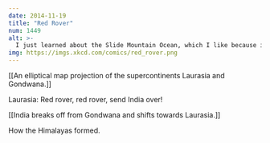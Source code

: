 ```yaml
---
date: 2014-11-19
title: "Red Rover"
num: 1449
alt: >-
  I just learned about the Slide Mountain Ocean, which I like because it's three nouns that sound like they can't possibly all refer to the same thing.
img: https://imgs.xkcd.com/comics/red_rover.png
---
```

[[An elliptical map projection of the supercontinents Laurasia and Gondwana.]]

Laurasia: Red rover, red rover, send India over!

[[India breaks off from Gondwana and shifts towards Laurasia.]]

How the Himalayas formed.

